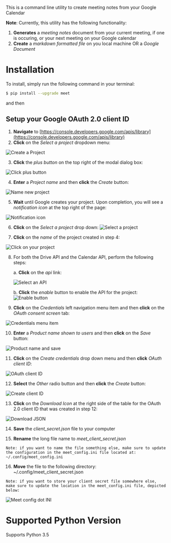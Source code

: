 This is a command line utility to create meeting notes from your Google Calendar

**Note**: Currently, this utility has the following functionality:

1. **Generates** a _meeting notes_ document from your current meeting, if one is occuring, or your next meeting on your Google calendar
2. **Create** a _markdown formatted file_ on you local machine OR a _Google Document_

Installation
============

To install, simply run the following command in your terminal:

```bash
$ pip install --upgrade meet
```
and then

## Setup your Google OAuth 2.0 client ID

1. **Navigate** to [https://console.developers.google.com/apis/library](https://console.developers.google.com/apis/library)
2. **Click** on the _Select a project_ dropdown menu:

![Create a Project](images/create_a_project.png)

3. **Click** the _plus button_ on the top right of the modal dialog box:

![Click plus button](images/click_plus_button.png)

4. **Enter** a _Project name_ and then **click** the _Create_ button:

![Name new project](images/name_new_project.png)

5. **Wait** until Google creates your project.  Upon completion, you will see a _notification icon_ at the top right of the page:

![Notification icon](images/project_ready.png)

6. **Click** on the _Select a project_ drop down:  ![Select a project](images/select_a_project.png)

7. **Click** on the _name_ of the project created in step 4:

![Click on your project](images/click_on_your_project.png)

8. For both the Drive API and the Calendar API, perform the following steps:
    
    a. **Click** on the _api_ link:

    ![Select an API](images/api_selection.png)

    b. **Click** the _enable_ button to enable the API for the project: ![Enable button](images/enable.png)

9. **Click** on the _Credentials_ left navigation menu item and then **click** on the _OAuth consent screen_ tab:

![Credentials menu item](images/click_on_credentials.png)

10. **Enter** a _Product name shown to users_ and then **click** on the _Save_ button:

![Product name and save](images/name_and_save.png)

11. **Click** on the _Create credentials_ drop down menu and then **click** _OAuth client ID_:

![OAuth client ID](images/click_credentials.png)

12. **Select** the _Other_ radio button and then **click** the _Create_ button:

![Create client ID](images/select_other_then_name.png)

13. **Click** on the _Download Icon_ at the right side of the table for the OAuth 2.0 client ID that was created in step 12:

![Download JSON](images/click_download.png)

14. **Save** the _client_secret.json_ file to your computer

15. **Rename** the long file name to _meet_client_secret.json_

```
Note: if you want to name the file something else, make sure to update the configuration in the meet_config.ini file located at: ~/.config/meet_config.ini
```

16. **Move** the file to the following directory:  ~/.config/meet_client_secret.json

```
Note: if you want to store your client secret file somewhere else, make sure to update the location in the meet_config.ini file, depicted below:
```

![Meet config dot INI](images/meet_config.png)



Supported Python Version
========================

Supports Python 3.5
